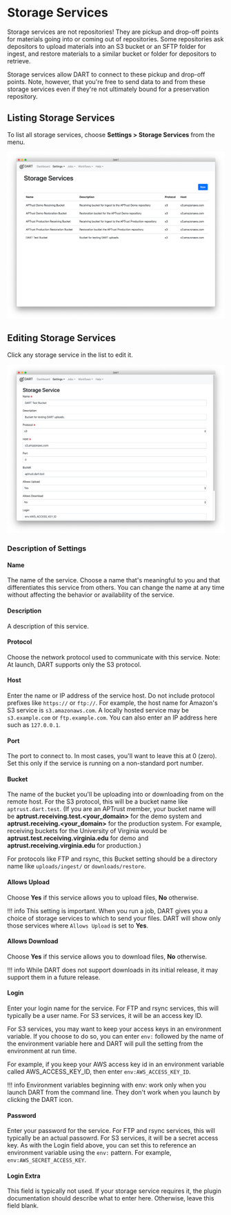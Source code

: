 # Storage Services

Storage services are not repositories! They are pickup and drop-off points for materials going into or coming out of repositories. Some repositories ask depositors to upload materials into an S3 bucket or an SFTP folder for ingest, and restore materials to a similar bucket or folder for depositors to retrieve.

Storage services allow DART to connect to these pickup and drop-off points. Note, however, that you're free to send data to and from these storage services even if they're not ultimately bound for a preservation repository.

## Listing Storage Services

To list all storage services, choose __Settings &gt; Storage Services__ from the menu.

![List of Storage Services](../../img/settings/storage_services/list.png)

## Editing Storage Services

Click any storage service in the list to edit it.

![Editing Storage Services](../../img/settings/storage_services/edit.png)

### Description of Settings

#### Name
The name of the service. Choose a name that's meaningful to you and that differentiates this service from others. You can change the name at any time without affecting the behavior or availability of the service.

#### Description
A description of this service.

#### Protocol
Choose the network protocol used to communicate with this service. Note: At launch, DART supports only the S3 protocol.

#### Host
Enter the name or IP address of the service host. Do not include protocol prefixes like `https://` or `ftp://`. For example, the host name for Amazon's S3 service is `s3.amazonaws.com`. A locally hosted service may be `s3.example.com` or `ftp.example.com`. You can also enter an IP address here such as `127.0.0.1`.

#### Port
The port to connect to. In most cases, you'll want to leave this at 0 (zero). Set this only if the service is running on a non-standard port number.

#### Bucket
The name of the bucket you'll be uploading into or downloading from on the remote host. For the S3 protocol, this will be a bucket name like `aptrust.dart.test`. (If you are an APTrust member, your bucket name will be **aptrust.receiving.test.<your_domain>** for the demo system and **aptrust.receiving.<your_domain>** for the production system. For example, receiving buckets for the University of Virginia would be **aptrust.test.receiving.virginia.edu** for demo and **aptrust.receiving.virginia.edu** for production.)

For protocols like FTP and rsync, this Bucket setting should be a directory name like `uploads/ingest/` or `downloads/restore`.

#### Allows Upload
Choose __Yes__ if this service allows you to upload files, __No__ otherwise.

!!! info
    This setting is important. When you run a job, DART gives you a choice of
    storage services to which to send your files. DART will show only those
    services where `Allows Upload` is set to __Yes__.

#### Allows Download
Choose __Yes__ if this service allows you to download files, __No__ otherwise.

!!! info
    While DART does not support downloads in its initial release, it may
    support them in a future release.

#### Login
Enter your login name for the service. For FTP and rsync services, this will typically be a user name. For S3 services, it will be an access key ID.

For S3 services, you may want to keep your access keys in an environment variable. If you choose to do so, you can enter `env:` followed by the name of the environment variable here and DART will pull the setting from the environment at run time.

For example, if you keep your AWS access key id in an environment variable called AWS_ACCESS_KEY_ID, then enter `env:AWS_ACCESS_KEY_ID`.

!!! info
    Environment variables beginning with env: work only when you launch DART from the command line.
    They don't work when you launch by clicking the DART icon.

#### Password
Enter your password for the service. For FTP and rsync services, this will typically be an actual passowrd. For S3 services, it will be a secret access key. As with the Login field above, you can set this to reference an environment variable using the `env:` pattern. For example, `env:AWS_SECRET_ACCESS_KEY`.

#### Login Extra
This field is typically not used. If your storage service requires it, the plugin documentation should describe what to enter here. Otherwise, leave this field blank.
